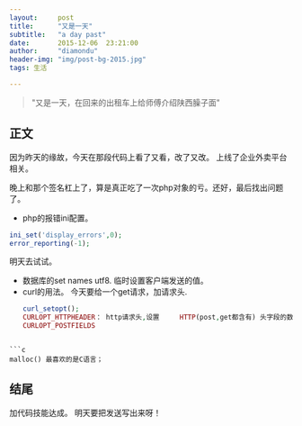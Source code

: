```yaml
---
layout:     post
title:      "又是一天"
subtitle:   "a day past"
date:       2015-12-06  23:21:00
author:     "diamondu"
header-img: "img/post-bg-2015.jpg"
tags: 生活

---
```


> "又是一天，在回来的出租车上给师傅介绍陕西臊子面"

## 正文

因为昨天的缘故，今天在那段代码上看了又看，改了又改。
上线了企业外卖平台相关。

晚上和那个签名杠上了，算是真正吃了一次php对象的亏。还好，最后找出问题了。

* php的报错ini配置。

 ```php
 ini_set('display_errors',0);
 error_reporting(-1);
 ```
 明天去试试。
* 数据库的set names utf8.
 临时设置客户端发送的值。
* curl的用法。
  今天要给一个get请求，加请求头.
   ```php
  curl_setopt();
  CURLOPT_HTTPHEADER： http请求头,设置     HTTP(post,get都含有) 头字段的数组
  CURLOPT_POSTFIELDS
 ```            
 
 ```c
 malloc() 最喜欢的是C语言；
 ```
 
 ## 结尾
 加代码技能达成。
 明天要把发送写出来呀！
